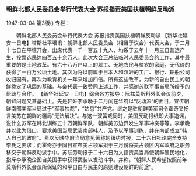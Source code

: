 ### 朝鲜北部人民委员会举行代表大会  苏报指责美国扶植朝鲜反动派

1947-03-04
第3版()
专栏：

　　朝鲜北部人民委员会举行代表大会
    苏报指责美国扶植朝鲜反动派
    【新华社延安一日电】塔斯社平壤讯：朝鲜北部人民委员会（相当于议会）代表大会，于二月十七日在平壤开会，出席代表一千一百五十九人，均系于去年十一月三日普选产生，投票选民达四百五十余万人。此次大会正总结临时人民委员会的工作，其中最重要的是土地改革。有六十八万户以上的雇工、无地农民与贫农的家庭，无代价的获得了一百万公顷土地。其次为将以前属于日本人和汉奸的工厂、银行、轮船公司收归国有。再次为教育机关一年来增加四倍。所有这些改革，为新的自由民主的朝鲜奠定了巩固的基础。与会代表一致赞同上述工作，并感谢苏联军事当局所给予的帮助与合作。
    【新华社延安一日电】综合各方报导：际兹莫斯科外长会议前夕，朝鲜问题又甚基础上。先是韩奸李承晚于二月间在华府以“反动派”的面目，宣传朝鲜南部美军当局过于“军事独裁”，“姑息”共产党。继之是驻朝鲜美军司令霍奇又扬言美苏在朝鲜的疆局“无法解决”。与这一双簧戏同时，美国反动报纸即大事造谣，说什么苏军在韩北训练五十万朝鲜军队，朝鲜美苏边界发生军事冲突等等。李承晚并以此为借口，要求美国当局武装南部韩人，及予以军事训练，并在南部成立“韩人自己的政府”。素以反映华府当局意见著称的纽约时报，二十六日社论完全支持李氏之要求；而霍奇亦于同日宣布美占领军拟于三月份将美占领区内军政府之职务移交于朝鲜反动派手中。苏联劳动报于二十六日为文指责美当局使朝鲜殖民地化，指斥李承晚企图自美国手中获得武装以发动斗争。并称，“朝鲜人民希望按照前年莫斯科外长会议所保证的和平自由与民主的原则建设朝鲜的前途”。
